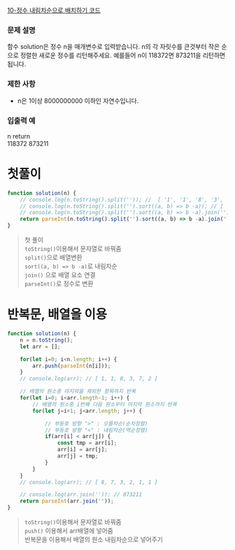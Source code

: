 [10-정수 내림차순으로 배치하기  코드](../codes/10정수_내림차순으로_배치하기.js)  
### 문제 설명
함수 solution은 정수 n을 매개변수로 입력받습니다. n의 각 자릿수를 큰것부터 작은 순으로 정렬한 새로운 정수를 리턴해주세요. 예를들어 n이 118372면 873211을 리턴하면 됩니다.  

### 제한 사항  
- n은 1이상 8000000000 이하인 자연수입니다.  

### 입출력 예  
n	return  
118372	873211   


# 첫풀이
```jsx
function solution(n) {
    // console.log(n.toString().split('')); // 	[ '1', '1', '8', '3', '7', '2' ]
    // console.log(n.toString().split('').sort((a, b) => b -a)); // [ '8', '7', '3', '2', '1', '1' ]
    // console.log(n.toString().split('').sort((a, b) => b -a).join('')); // 873211
    return parseInt(n.toString().split('').sort((a, b) => b -a).join(''));
}
```
> 첫 풀이  
> `toString()`이용해서 문자열로 바꿔줌  
> `split()`으로 배열변환  
> `sort((a, b) => b -a)`로 내림차순  
> `join()` 으로 배열 요소 연결  
> `parseInt()`로 정수로 변환  

# 반복문, 배열을 이용
```jsx
function solution(n) {
    n = n.toString();
    let arr = [];

    for(let i=0; i<n.length; i++) {
        arr.push(parseInt(n[i]));
    }
    // console.log(arr); // [ 1, 1, 8, 3, 7, 2 ]

    // 배열의 원소중 마지막을 제외한 항목까지 반복
    for(let i=0; i<arr.length-1; i++) {
        // 배열의 원소중 i번째 다음 원소부터 마지막 원소까지 반복
        for(let j=i+1; j<arr.length; j++) {

            // 부등호 방향 ">" : 오름차순(순차정렬)
            // 부등호 방향 "<" : 내림차순(역순정렬)
            if(arr[i] < arr[j]) {
                const tmp = arr[i];
                arr[i] = arr[j];
                arr[j] = tmp;
            }
        }
    }
    // console.log(arr); // [ 8, 7, 3, 2, 1, 1 ]

    // console.log(arr.join('')); // 873211
    return parseInt(arr.join(''));
}
```
> `toString()`이용해서 문자열로 바꿔줌  
> `push()` 이용해서 arr배열에 넣어줌  
> 반복문을 이용해서 배열의 원소 내림차순으로 넣어주기  
